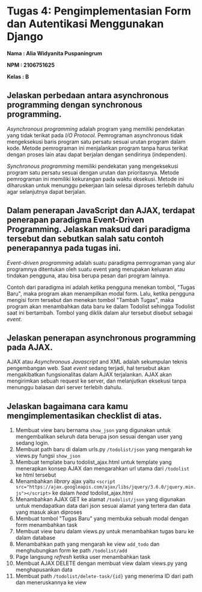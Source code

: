 # **Tugas 4: Pengimplementasian Form dan Autentikasi Menggunakan Django**

**Nama   : Alia Widyanita Puspaningrum**

**NPM    : 2106751625**

**Kelas  : B**

## Jelaskan perbedaan antara asynchronous programming dengan synchronous programming.

_Asynchronous programming_ adalah program yang memiliki pendekatan yang tidak terikat pada _I/O Protocol_. Pemrograman asynchronous tidak mengeksekusi baris program satu persatu sesuai urutan program dalam kode. Metode pemrograman ini menjalankan program tanpa harus terikat dengan proses lain atau dapat berjalan dengan sendirinya (independen).

_Synchronous programming_ memiliki pendekatan yang mengeksekusi program satu persatu sesuai dengan urutan dan prioritasnya. Metode pemrograman ini memiliki kekurangan pada waktu eksekusi. Metode ini diharuskan untuk menunggu pekerjaan lain selesai diproses terlebih dahulu agar selanjutnya dapat berjalan.

## Dalam penerapan JavaScript dan AJAX, terdapat penerapan paradigma Event-Driven Programming. Jelaskan maksud dari paradigma tersebut dan sebutkan salah satu contoh penerapannya pada tugas ini.

_Event-driven programming_ adalah suatu paradigma pemrograman yang alur programnya ditentukan oleh suatu event yang merupakan keluaran atau tindakan pengguna, atau bisa berupa pesan dari program lainnya.

Contoh dari paradigma ini adalah ketika pengguna menekan tombol, "Tugas Baru", maka program akan menampilkan modal form. Lalu, ketika pengguna mengisi form tersebut dan menekan tombol "Tambah Tugas", maka program akan menambahkan data baru ke dalam Todolist sehingga Todolist saat ini bertambah. Tombol yang diklik dalam alur tersebut disebut sebagai _event_.

## Jelaskan penerapan asynchronous programming pada AJAX.

AJAX atau _Asynchronous Javascript_ and XML adalah sekumpulan teknis pengembangan web. Saat _event_ sedang terjadi, hal tersebut akan mengakibatkan fungsionalitas dalam AJAX terjalankan. AJAX akan mengirimkan sebuah request ke server, dan melanjutkan eksekusi tanpa menunggu balasan dari server terlebih dahulu.

## Jelaskan bagaimana cara kamu mengimplementasikan checklist di atas.

1.  Membuat view baru bernama `show_json` yang digunakan untuk mengembalikan seluruh data berupa json sesuai dengan user yang sedang login.
2.  Membuat path baru di dalam urls.py `/todolist/json` yang mengarah ke views.py fungsi `show_json`
3.  Membuat template baru todolist_ajax.html untuk template yang menerapkan konsep AJAX dan mengarahkan url utama dari `/todolist` ke html tersebut
4.  Menambahkan _library_ ajax yaitu `<script src="https://ajax.googleapis.com/ajax/libs/jquery/3.6.0/jquery.min.js"></script>` ke dalam _head_ todolist_ajax.html
5.  Menambahkan AJAX GET ke alamat `/todolist/json` yang digunakan untuk mendapatkan data dari json sesuai alamat yang tertera dan data yang masuk akan diproses
6.  Membuat tombol "Tugas Baru" yang membuka sebuah modal dengan form menambahkan task
7. Membuat view baru dalam views.py untuk menambahkan tugas baru ke dalam database
8.  Menambahkan path yang mengarah ke view `add_todo` dan menghubungkan form ke path `/todolist/add`
9. Page langsung _refresh_ ketika user menambahkan task
10. Membuat AJAX DELETE dengan membuat view dalam views.py yang menghapusankan data
11. Membuat path `/todolist/delete-task/{id}` yang menerima ID dari path dan meneruskannya ke view